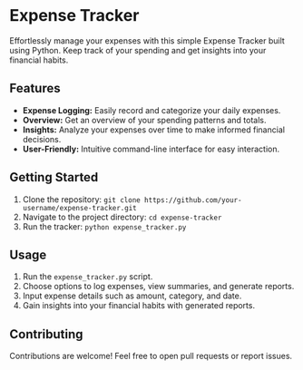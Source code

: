 <p align="center">
  <img src="">
</p>

# Expense Tracker

Effortlessly manage your expenses with this simple Expense Tracker built using Python. Keep track of your spending and get insights into your financial habits.

## Features

- **Expense Logging:** Easily record and categorize your daily expenses.
- **Overview:** Get an overview of your spending patterns and totals.
- **Insights:** Analyze your expenses over time to make informed financial decisions.
- **User-Friendly:** Intuitive command-line interface for easy interaction.

## Getting Started

1. Clone the repository: `git clone https://github.com/your-username/expense-tracker.git`
2. Navigate to the project directory: `cd expense-tracker`
3. Run the tracker: `python expense_tracker.py`

## Usage

1. Run the `expense_tracker.py` script.
2. Choose options to log expenses, view summaries, and generate reports.
3. Input expense details such as amount, category, and date.
4. Gain insights into your financial habits with generated reports.

## Contributing

Contributions are welcome! Feel free to open pull requests or report issues.

